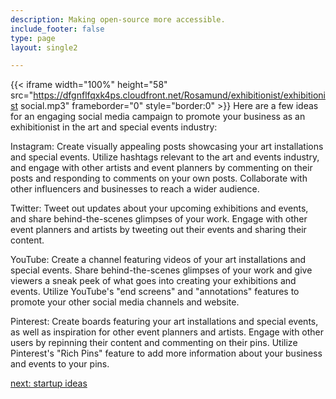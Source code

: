 ```yaml
---
description: Making open-source more accessible.
include_footer: false
type: page
layout: single2

---
```


{{< iframe width="100%" height="58" src="https://dfgnflfqxk4ps.cloudfront.net/Rosamund/exhibitionist/exhibitionist social.mp3" frameborder="0" style="border:0" >}}
Here are a few ideas for an engaging social media campaign to promote your business as an exhibitionist in the art and special events industry:

Instagram: Create visually appealing posts showcasing your art installations and special events. Utilize hashtags relevant to the art and events industry, and engage with other artists and event planners by commenting on their posts and responding to comments on your own posts. Collaborate with other influencers and businesses to reach a wider audience.

Twitter: Tweet out updates about your upcoming exhibitions and events, and share behind-the-scenes glimpses of your work. Engage with other event planners and artists by tweeting out their events and sharing their content.

YouTube: Create a channel featuring videos of your art installations and special events. Share behind-the-scenes glimpses of your work and give viewers a sneak peek of what goes into creating your exhibitions and events. Utilize YouTube's "end screens" and "annotations" features to promote your other social media channels and website.

Pinterest: Create boards featuring your art installations and special events, as well as inspiration for other event planners and artists. Engage with other users by repinning their content and commenting on their pins. Utilize Pinterest's "Rich Pins" feature to add more information about your business and events to your pins.


<a href="https://workdojos.com/exhibitionist/startup">next: startup ideas</a>

